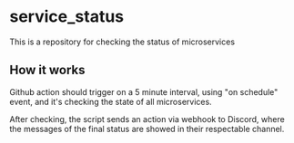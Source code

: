 # service_status

This is a repository for checking the status of microservices

## How it works

Github action should trigger on a 5 minute interval, using "on schedule" event, and it's checking the state of all microservices.

After checking, the script sends an action via webhook to Discord, where the messages of the final status are showed in their respectable channel.
